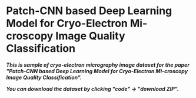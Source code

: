 # Patch-CNN based Deep Learning Model for Cryo-Electron Mi-croscopy Image Quality Classification

***This is sample of cryo-electron micrography image dataset for the paper "Patch-CNN based Deep Learning Model for Cryo-Electron Mi-croscopy Image Quality Classification".***

***You can download the dataset by clicking "code" -> "download ZIP".***
